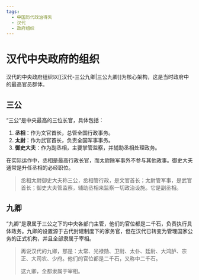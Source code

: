 ```yaml
---
tags:
  - 中国历代政治得失
  - 汉代
  - 政府组织
---
```


# 汉代中央政府的组织

汉代的中央政府组织以[[汉代-三公九卿|三公九卿]]为核心架构，这是当时政府中的最高官员群体。

## 三公

“三公”是中央最高的三位长官，具体包括：
1.  **丞相**：作为文官首长，总管全国行政事务。
2.  **太尉**：作为武官首长，负责全国军事事务。
3.  **御史大夫**：作为副丞相，主要掌管监察，并辅助丞相处理政务。

在实际运作中，丞相是最高行政长官，而太尉除军事外不参与其他政事。御史大夫通常是升任丞相的必经职位。

> 丞相太尉御史大夫称三公，丞相管行政，是文官首长；太尉管军事，是武官首长；御史大夫管监察，辅助丞相来监察一切政治设施。它是副丞相。

## 九卿

“九卿”是隶属于三公之下的中央各部门主管，他们的官位都是二千石，负责执行具体政务。九卿的设置源于古代封建制度下的家务官，但在汉代已转变为管理国家公务的正式机构，并且全部隶属于宰相。

> 再说汉代的九卿，那是：太常、光禄勋、卫尉、太仆、廷尉、大鸿胪、宗正、大司农、少府。他们的官位都是二千石，又称中二千石。
> 
> 这九卿，全都隶属于宰相。
